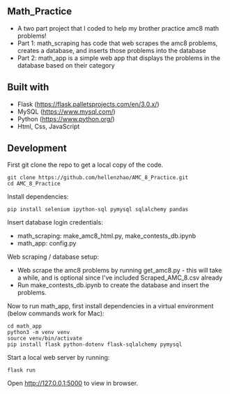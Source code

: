 ## Math_Practice

- A two part project that I coded to help my brother practice amc8 math problems!
- Part 1: math_scraping has code that web scrapes the amc8 problems, creates a database, and inserts those problems into the database
- Part 2: math_app is a simple web app that displays the problems in the database based on their category


## Built with

- Flask (https://flask.palletsprojects.com/en/3.0.x/)
- MySQL (https://www.mysql.com/)
- Python (https://www.python.org/)
- Html, Css, JavaScript


## Development

First git clone the repo to get a local copy of the code.
```
git clone https://github.com/hellenzhao/AMC_8_Practice.git
cd AMC_8_Practice
```

Install dependencies:
```
pip install selenium ipython-sql pymysql sqlalchemy pandas
```

Insert database login credentials:
* math_scraping: make_amc8_html.py, make_contests_db.ipynb
* math_app: config.py


Web scraping / database setup:
* Web scrape the amc8 problems by running get_amc8.py - this will take a while, and is optional since I've included Scraped_AMC_8.csv already
* Run make_contests_db.ipynb to create the database and insert the problems.


Now to run math_app, first install dependencies in a virtual environment (below commands work for Mac):
```
cd math_app
python3 -m venv venv
source venv/bin/activate
pip install flask python-dotenv flask-sqlalchemy pymysql
```

Start a local web server by running:
```
flask run
```

Open http://127.0.0.1:5000 to view in browser.
